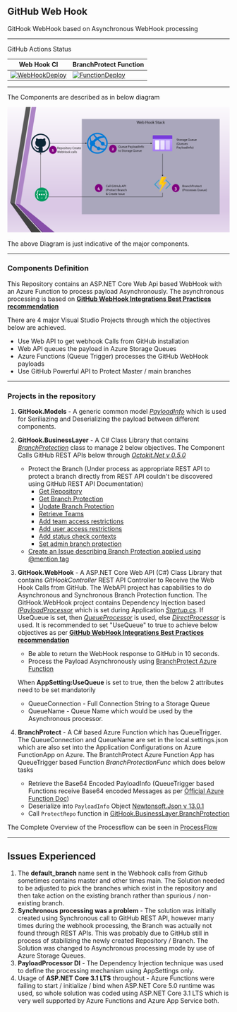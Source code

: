 ## **GitHub Web Hook**
GitHook WebHook based on Asynchronous WebHook processing


---

GitHub Actions Status 

Web Hook CI | BranchProtect Function
------------ | -------------
[![WebHookDeploy](https://github.com/githubvnext/gitHook/actions/workflows/webhook-ci.yml/badge.svg)](https://github.com/githubvnext/gitHook/actions/workflows/webhook-ci.yml) | [![FunctionDeploy](https://github.com/githubvnext/gitHook/actions/workflows/function-ci.yml/badge.svg)](https://github.com/githubvnext/gitHook/actions/workflows/function-ci.yml) 

---

The Components are described as in below diagram

![Process Flow](docs/GitHubWebhookProcessFlow.png)

The above Diagram is just indicative of the major components.

---

### **Components Definition**

This Repository contains an ASP.NET Core Web Api based WebHook with an Azure Function to process payload Asynchronously. The asynchronous processing is based on **[GitHub WebHook Integrations Best Practices recommendation](https://docs.github.com/en/rest/guides/best-practices-for-integrators#favor-asynchronous-work-over-synchronous)**

There are 4 major Visual Studio Projects through which the objectives below are achieved. 

- Use Web API to get webhook Calls from GitHub installation
- Web API queues the payload in Azure Storage Queues
- Azure Functions (Queue Trigger) processes the GitHub WebHook payloads
- Use GitHub Powerful API to Protect Master / main branches

---

### **Projects in the repository**

1.  **GitHook.Models** -  A generic common model _[PayloadInfo](src/GitHook.Models/PayloadInfo.cs)_ which is used for Seriliazing and Deserializing the payload between different components.
2. **GitHook.BusinessLayer** - A C# Class Library that contains _[BranchProtection](src/GitHook.BusinessLayer/BranchProtection.cs)_ class to manage 2 below objectives. The Component Calls GitHub REST APIs below through _[Octokit.Net v 0.5.0](https://www.nuget.org/packages/Octokit/0.50.0)_
      - Protect the Branch (Under process as appropriate REST API to protect a branch directly from REST API couldn't be discovered using GitHub REST API Documentation)
        - [Get Repository](https://docs.github.com/en/rest/reference/repos#get-a-repository)
        - [Get Branch Protection](https://docs.github.com/en/rest/reference/repos#get-branch-protection)
        - [Update Branch Protection](https://docs.github.com/en/rest/reference/repos#update-branch-protection)
        - [Retrieve Teams](https://docs.github.com/en/rest/reference/teams#list-teams)
        - [Add team access restrictions](https://docs.github.com/en/rest/reference/repos#add-team-access-restrictions)
        - [Add user access restrictions](https://docs.github.com/en/rest/reference/repos#add-user-access-restrictions)
        - [Add status check contexts](https://docs.github.com/en/rest/reference/repos#add-status-check-contexts)
        - [Set admin branch protection](https://docs.github.com/en/rest/reference/repos#set-admin-branch-protection)
    - [Create an Issue describing Branch Protection applied using @mention tag](https://docs.github.com/en/rest/reference/issues#create-an-issue)


3. **GitHook.WebHook** - A ASP.NET Core Web API (C#) Class Library that contains _GitHookController_ REST API Controller to Receive the Web Hook Calls from GitHub. The WebAPI project has capabilities to do Asynchronous and Synchronous Branch Protection function. 
  The GitHook.WebHook project contains Dependency Injection based _[IPayloadProcessor](src/GitHook.WebHook/Processors/IPayloadProcessor.cs)_ which is set during Application _[Startup.cs](GitHook.WebHook/Startup.cs)_. If UseQueue is set, then _[QueueProcessor](src/GitHook.WebHook/Processors/QueueProcessor.cs)_ is used, else _[DirectProcessor](src/GitHook.WebHook/Processors/DirectProcessor.cs)_ is used. It is recommended to set "UseQueue" to true to achieve below objectives as per **[GitHub WebHook Integrations Best Practices recommendation](https://docs.github.com/en/rest/guides/best-practices-for-integrators#favor-asynchronous-work-over-synchronous)**
    - Be able to return the WebHook response to GitHub in 10 seconds.
    - Process the Payload Asynchronously using [BranchProtect Azure Function](src/BranchProtect)

    When **AppSetting:UseQueue** is set to true, then the below 2 attributes need to be set mandatorily
      - QueueConnection - Full Connection String to a Storage Queue
      - QueueName - Queue Name which would be used by the Asynchronous processor.

4. **BranchProtect** - A C# based Azure Function which has QueueTrigger. The QueueConnection and QueueName are set in the local.settings.json which are also set into the Application Configurations on Azure FunctionApp on Azure. The BrantchProtect Azure Function App has QueueTrigger based Function _BranchProtectionFunc_ which does below tasks
    - Retrieve the Base64 Encoded PayloadInfo (QueueTrigger based Functions receive Base64 encoded Messages as per [Official Azure Function Doc](https://docs.microsoft.com/en-us/azure/azure-functions/functions-bindings-storage-queue-trigger?tabs=csharp#encoding))
    - Deserialize into `PayloadInfo` Object [Newtonsoft.Json v 13.0.1](https://www.nuget.org/packages/Newtonsoft.Json/13.0.1)
    - Call `ProtectRepo` function in [GitHook.BusinessLayer.BranchProtection](src/GitHook.BusinessLayer/BranchProtection.cs)

The Complete Overview of the Processflow can be seen in [ProcessFlow](docs/ProcessFlow.md)

---

## **Issues Experienced**
1. The **default_branch** name sent in the Webhook calls from Github sometimes contains master and other times main. The Solution needed to be adjusted to pick the branches which exist in the repository and then take action on the existing branch rather than spurious / non-existing branch.
2. **Synchronous processing was a problem** - The solution was initially created using Synchronous call to GitHub REST API, however many times during the webhook processing, the Branch was actually not found through REST APIs. This was probably due to GitHub still in process of stabilizing the newly created Repository / Branch. The Solution was changed to Asynchronous processing mode by use of Azure Storage Queues.
3. **PayloadProcessor DI** - The Dependency Injection technique was used to define the processing mechanism using AppSettings only.
4. Usage of **ASP.NET Core 3.1 LTS** throughout - Azure Functions were failing to start / initialize / bind when ASP.NET Core 5.0 runtime was used, so whole solution was coded using ASP.NET Core 3.1 LTS which is very well supported by Azure Functions and Azure App Service both.
